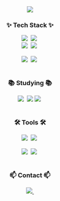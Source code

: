 <!--타이틀 부분-->
<div align="center">
    <img src="https://capsule-render.vercel.app/api?type=wave&color=auto&height=300&section=header&text=LAShowMoon%20Profile&fontSize=50" />
  </div>
  
  <!--내용 부분-->
  <h3 align="center">✨ Tech Stack ✨</h3>
  <div align="center">
    <img src="https://img.shields.io/badge/javascript-F7DF1E.svg?style=for-the-badge&logo=javascript&logoColor=20232a" />&nbsp
    <img src="https://img.shields.io/badge/html5-E34F26.svg?style=for-the-badge&logo=html5&logoColor=white" />&nbsp
  </div>
  
  <div align="center">
    <img src="https://img.shields.io/badge/styled--components-DB7093?style=for-the-badge&logo=styled-components&logoColor=ffd35b" />&nbsp
    <img src="https://img.shields.io/badge/css3-1572B6.svg?style=for-the-badge&logo=css3&logoColor=white" />&nbsp
  </div>
  
  <br>
  
  <div align="center">
    <img src="https://img.shields.io/badge/python-3670A0?style=for-the-badge&logo=python&logoColor=ffdd54" />&nbsp
    <img src="https://img.shields.io/badge/pandas-150458.svg?style=for-the-badge&logo=pandas&logoColor=white" />&nbsp
  </div>
  
  <br>
  
  <h3 align="center">📚 Studying 📚</h3>
  <div align="center">
    <img src="https://img.shields.io/badge/typescript-007ACC.svg?style=for-the-badge&logo=typescript&logoColor=white" />&nbsp
    <img src="https://img.shields.io/badge/Spring-000000.svg?style=for-the-badge&logo=spring&logoColor=6DB33F" />
    <img src="https://img.shields.io/badge/Recoil-3578E5?style=for-the-badge&logo=recoil&logoColor=white" />&nbsp
  </div>
  
  <br>
  
  <h3 align="center">🛠 Tools 🛠</h3>
  <div align="center">
    <img src="https://img.shields.io/badge/git-F05033.svg?style=for-the-badge&logo=git&logoColor=white" />&nbsp
    <img src="https://img.shields.io/badge/github-181717.svg?style=for-the-badge&logo=github&logoColor=white" />&nbsp
  </div>
  <br>
  
  <div align="center">
    <img src="https://img.shields.io/badge/VSCode-2C2C32.svg?style=for-the-badge&logo=visual-studio-code&logoColor=22ABF3" />&nbsp
    <img src="https://img.shields.io/badge/jupyter-2C2C32.svg?style=for-the-badge&logo=jupyter&logoColor=F37726" />&nbsp
  </div>
  
  <br>
  
  <h3 align="center">📫 Contact 📫</h3>
  <div align="center">
    <a href="mailto:seaheonseok@gmail.com">
      <img
        src="https://img.shields.io/badge/seaheonseok@gmail.com-D14836?style=for-the-badge&logo=gmail&logoColor=white"/>&nbsp
    </a>
  </div>
<!--
**LAShowMoon/LAShowMoon** is a ✨ _special_ ✨ repository because its `README.md` (this file) appears on your GitHub profile.

Here are some ideas to get you started:

- 🔭 I’m currently working on ...
- 🌱 I’m currently learning ...
- 👯 I’m looking to collaborate on ...
- 🤔 I’m looking for help with ...
- 💬 Ask me about ...
- 📫 How to reach me: ...
- 😄 Pronouns: ...
- ⚡ Fun fact: ...
-->

